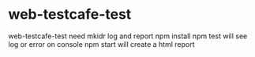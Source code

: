 # web-testcafe-test
web-testcafe-test
need mkidr  log and report 
npm install
npm test  will see log or error on console
npm start will create  a html report
